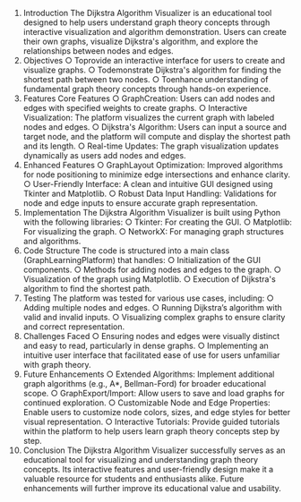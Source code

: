 1. Introduction
 The Dijkstra Algorithm Visualizer is an educational tool designed to help
 users understand graph theory concepts through interactive
 visualization and algorithm demonstration. Users can create their own
 graphs, visualize Dijkstra's algorithm, and explore the relationships
 between nodes and edges.
 2. Objectives
 ○ Toprovide an interactive interface for users to create and
 visualize graphs.
 ○ Todemonstrate Dijkstra's algorithm for finding the shortest path
 between two nodes.
 ○ Toenhance understanding of fundamental graph theory concepts
 through hands-on experience.
 3. Features
 Core Features
 ○ GraphCreation: Users can add nodes and edges with specified
 weights to create graphs.
 ○ Interactive Visualization: The platform visualizes the current
 graph with labeled nodes and edges.
 ○ Dijkstra's Algorithm: Users can input a source and target node,
 and the platform will compute and display the shortest path and
 its length.
 ○ Real-time Updates: The graph visualization updates dynamically
 as users add nodes and edges.
 4. Enhanced Features
 ○ GraphLayout Optimization: Improved algorithms for node
 positioning to minimize edge intersections and enhance clarity.
 ○ User-Friendly Interface: A clean and intuitive GUI designed
 using Tkinter and Matplotlib.
 ○ Robust Data Input Handling: Validations for node and edge
 inputs to ensure accurate graph representation.
 5. Implementation
 The Dijkstra Algorithm Visualizer is built using Python with the following
 libraries:
 ○ Tkinter: For creating the GUI.
 ○ Matplotlib: For visualizing the graph.
 ○ NetworkX: For managing graph structures and algorithms.
 6. Code Structure
 The code is structured into a main class (GraphLearningPlatform)
 that handles:
○ Initialization of the GUI components.
 ○ Methods for adding nodes and edges to the graph.
 ○ Visualization of the graph using Matplotlib.
 ○ Execution of Dijkstra's algorithm to find the shortest path.
 7. Testing
 The platform was tested for various use cases, including:
 ○ Adding multiple nodes and edges.
 ○ Running Dijkstra’s algorithm with valid and invalid inputs.
 ○ Visualizing complex graphs to ensure clarity and correct
 representation.
 8. Challenges Faced
 ○ Ensuring nodes and edges were visually distinct and easy to
 read, particularly in dense graphs.
 ○ Implementing an intuitive user interface that facilitated ease of
 use for users unfamiliar with graph theory.
 9. Future Enhancements
 ○ Extended Algorithms: Implement additional graph algorithms
 (e.g., A*, Bellman-Ford) for broader educational scope.
 ○ GraphExport/Import: Allow users to save and load graphs for
 continued exploration.
 ○ Customizable Node and Edge Properties: Enable users to
 customize node colors, sizes, and edge styles for better visual
 representation.
 ○ Interactive Tutorials: Provide guided tutorials within the platform
 to help users learn graph theory concepts step by step.
 10. Conclusion
 The Dijkstra Algorithm Visualizer successfully serves as an educational
 tool for visualizing and understanding graph theory concepts. Its
 interactive features and user-friendly design make it a valuable resource
 for students and enthusiasts alike. Future enhancements will further
 improve its educational value and usability.
